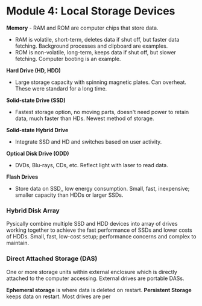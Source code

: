 # Module 4: Local Storage Devices
**Memory** - RAM and ROM are computer chips that store data.
- RAM is volatile, short-term, deletes data if shut off, but faster data fetching. Background processes and clipboard are examples.
- ROM is non-volatile, long-term, keeps data if shut off, but slower fetching. Computer booting is an example.

**Hard Drive (HD, HDD)**
- Large storage capacity with spinning magnetic plates. Can overheat. These were standard for a long time.

**Solid-state Drive (SSD)**
- Fastest storage option, no moving parts, doesn't need power to retain data, much faster than HDs. Newest method of storage.

**Solid-state Hybrid Drive**
- Integrate SSD and HD and switches based on user activity.

**Optical Disk Drive (ODD)**
- DVDs, Blu-rays, CDs, etc. Reflect light with laser to read data.

**Flash Drives**
- Store data on SSD,, low energy consumption. Small, fast, inexpensive; smaller capacity than HDDs or larger SSDs.

### Hybrid Disk Array
Pysically combine multiple SSD and HDD devices into array of drives working together to achieve the fast performance of SSDs and lower costs of HDDs. Small, fast, low-cost setup; performance concerns and complex to maintain.

### Direct Attached Storage (DAS)
One or more storage units within external enclosure which is directly attached to the computer accessing. External drives are portable DASs.

**Ephemeral storage** is where data is deleted on restart.
**Persistent Storage** keeps data on restart. Most drives are per